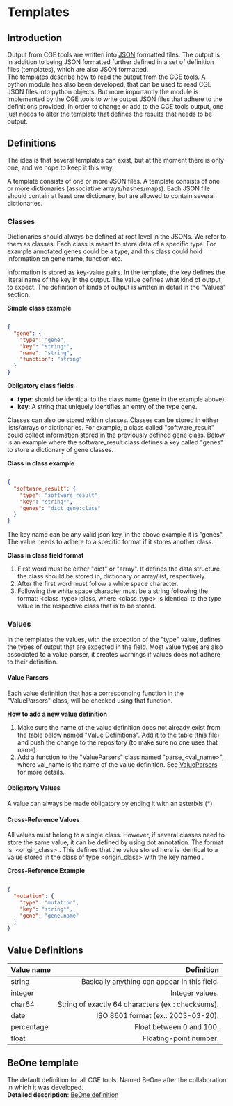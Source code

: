 # Templates

## Introduction

Output from CGE tools are written into
[JSON](https://en.wikipedia.org/wiki/JSON) formatted files. The output is in
addition to being JSON formatted further defined in a set of definition files
(templates), which are also JSON formatted.  
The templates describe how to read the output from the CGE tools. A
python module has also been developed, that can be used to read CGE JSON files
into python objects. But more importantly the module is implemented by the
CGE tools to write output JSON files that adhere to the definitions provided.
In order to change or add to the CGE tools output, one just needs to alter the
template that defines the results that needs to be output.

## Definitions

The idea is that several templates can exist, but at the moment there is only
one, and we hope to keep it this way.

A template consists of one or more JSON files. A template consists of one or
more dictionaries (associative arrays/hashes/maps). Each JSON file should
contain at least one dictionary, but are allowed to contain several
dictionaries.

### Classes

Dictionaries should always be defined at root level in the JSONs. We refer to
them as classes. Each class is meant to store data of a specific type.
For example annotated genes could be a type, and this class could hold
information on gene name, function etc.

Information is stored as key-value pairs. In the template, the key defines the
literal name of the key in the output. The value defines what kind of output
to expect. The definition of kinds of output is written in detail in the
"Values" section.

**Simple class example**
```json

{
  "gene": {
    "type": "gene",
    "key": "string*",
    "name": "string",
    "function": "string"
  }
}

```

**Obligatory class fields**
- **type**: should be identical to the class name (gene in the example above).
- **key**: A string that uniquely identifies an entry of the type gene.

Classes can also be stored within classes. Classes can be stored in either
lists/arrays or dictionaries. For example, a class called "software_result"
could collect information stored in the previously defined gene class. Below is
an example where the software_result class defines a key called "genes" to store
a dictionary of gene classes.

**Class in class example**
```json

{
  "software_result": {
    "type": "software_result",
    "key": "string*",
    "genes": "dict gene:class"
  }
}

```

The key name can be any valid json key, in the above example it is "genes". The
value needs to adhere to a specific format if it stores another class.

**Class in class field format**
1. First word must be either "dict" or "array". It defines the data structure the
class should be stored in, dictionary or array/list, respectively.
2. After the first word must follow a white space character.
3. Following the white space character must be a string following the format:
<class_type>:class, where <class_type> is identical to the type value in the
respective class that is to be stored.

### Values

In the templates the values, with the exception of the "type" value, defines
the types of output that are expected in the field. Most value types are also
associated to a value parser, it creates warnings if values does not adhere
to their definition.

#### Value Parsers

Each value definition that has a corresponding function in the "ValueParsers"
class, will be checked using that function.

**How to add a new value definition**
1. Make sure the name of the value definition does not already exist from the
table below named "Value Definitions". Add it to the table (this file) and push
the change to the repository (to make sure no one uses that name).
2. Add a function to the "ValueParsers" class named "parse_<val_name>", where
val_name is the name of the value definition. See [ValueParsers](https://bitbucket.org/genomicepidemiology/cge_core_module/src/2.0/cge2/output/valueparsers.md) for more details.

#### Obligatory Values

A value can always be made obligatory by ending it with an asterixis (*)

#### Cross-Reference Values

All values must belong to a single class. However, if several classes need to
store the same value, it can be defined by using dot annotation. The format is:
<origin_class>.<key>. This defines that the value stored here is identical
to a value stored in the class of type <origin_class> with the key named <key>.

**Cross-Reference Example**
```json

{
  "mutation": {
    "type": "mutation",
    "key": "string*",
    "gene": "gene.name"
  }
}

```

## Value Definitions

| Value name     | Definition                                        |
| :------------- | ------------------------------------------------: |
| string         | Basically anything can appear in this field.      |
| integer        | Integer values.                                   |
| char64         | String of exactly 64 characters (ex.: checksums). |
| date           | ISO 8601 format (ex.: 2003-03-20).                |
| percentage     | Float between 0 and 100.                          |
| float          | Floating-point number.                            |

## BeOne template

The default definition for all CGE tools. Named BeOne after the collaboration in
which it was developed.  
**Detailed description**:
[BeOne definition](https://bitbucket.org/genomicepidemiology/cge_core_module/src/2.0/cge2/output/templates_json/beone/)
